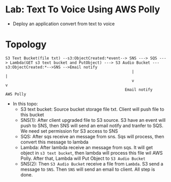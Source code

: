 # Lab: Text To Voice Using AWS Polly
- Deploy an application convert from text to voice

# Topology
```
S3 Text Bucket(file txt) --s3:ObjectCreated:*event--> SNS ---> SQS ---> Lambda(GET s3 text bucket and PutObject) ---> S3 Audio Bucket ---s3:ObjectCreated:*-->SNS -->Email notify
                                                       |                        |
                                                       v                        v
                                                    Email notify              AWS Polly
```
- In this topo:
    + S3 text bucket: Source bucket storage file txt. Client will push file to this bucket
    + SNS(1): After client upgraded file to S3 source. S3 have an event will push to SNS, then SNS will send an email notify and tranfer to SQS. We need set permission for S3 access to SNS
    + SQS: After sqs receive an message from sns. Sqs will process, then convert this message to lambda
    + Lambda: After lambda receive an message from sqs. It will get object in `s3 text bucket`, then lambda will process this file wil AWS Polly. After that, Lambda will Put Object to `S3 Audio Bucket`
    + SNS(2): Then `S3 Audio Bucket` receive a file from `Lambda`. S3 send a message to `SNS`. Then `SNS` will send an email to client. All step is done.